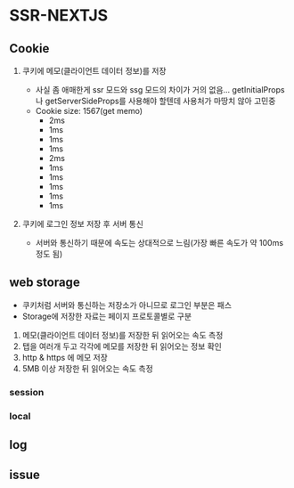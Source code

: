 # SSR-NEXTJS

## Cookie

1. 쿠키에 메모(클라이언트 데이터 정보)를 저장

   - 사실 좀 애매한게 ssr 모드와 ssg 모드의 차이가 거의 없음... getInitialProps나 getServerSideProps를 사용해야 할텐데 사용처가 마땅치 않아 고민중
   - Cookie size: 1567(get memo)
     - 2ms
     - 1ms
     - 1ms
     - 1ms
     - 2ms
     - 1ms
     - 1ms
     - 1ms
     - 1ms
     - 1ms

2. 쿠키에 로그인 정보 저장 후 서버 통신
   - 서버와 통신하기 때문에 속도는 상대적으로 느림(가장 빠른 속도가 약 100ms정도 됨)

## web storage

- 쿠키처럼 서버와 통신하는 저장소가 아니므로 로그인 부분은 패스
- Storage에 저장한 자료는 페이지 프로토콜별로 구분

1. 메모(클라이언트 데이터 정보)를 저장한 뒤 읽어오는 속도 측정
2. 탭을 여러개 두고 각각에 메모를 저장한 뒤 읽어오는 정보 확인
3. http & https 에 메모 저장
4. 5MB 이상 저장한 뒤 읽어오는 속도 측정

### session

### local

## log

## issue
